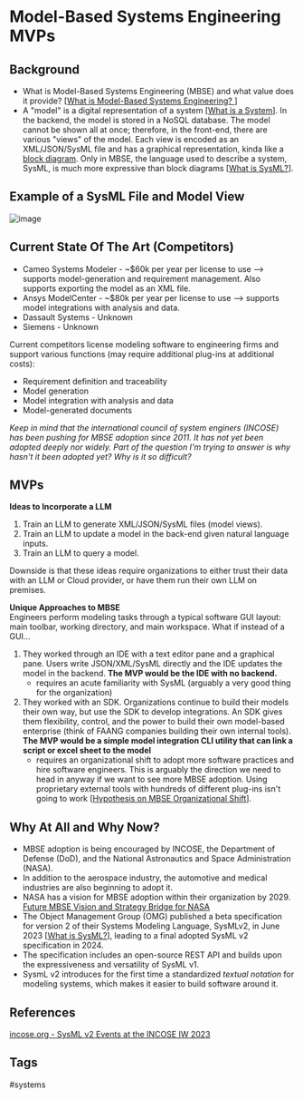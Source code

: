 # Model-Based Systems Engineering MVPs

## Background
* What is Model-Based Systems Engineering (MBSE) and what value does it provide? [[What is Model-Based Systems Engineering? ](../202110052023)]  
* A "model" is a digital representation of a system [[What is a System](../202110032156)]. In the backend, the model is stored in a NoSQL database. The model cannot be shown all at once; therefore, in the front-end, there are various "views" of the model. Each view is encoded as an XML/JSON/SysML file and has a graphical representation, kinda like a [block diagram](https://en.wikipedia.org/wiki/Block_diagram). Only in MBSE, the language used to describe a system, SysML, is much more expressive than block diagrams [[What is SysML?](../202110032315)].  

## Example of a SysML File and Model View 
![image](https://www.eliotkhachi.dev/resources/zettel-images/Sun_Dec_10_11:47:55_AM_PST_2023.png)

## Current State Of The Art (Competitors)
* Cameo Systems Modeler - ~$60k per year per license to use --> supports model-generation and requirement management. Also supports exporting the model as an XML file.  
* Ansys ModelCenter - ~$80k per year per license to use --> supports model integrations with analysis and data.  
* Dassault Systems - Unknown
* Siemens - Unknown

Current competitors license modeling software to engineering firms and support various functions (may require additional plug-ins at additional costs):  
* Requirement definition and traceability  
* Model generation  
* Model integration with analysis and data   
* Model-generated documents  

*Keep in mind that the international council of system enginers (INCOSE) has been pushing for MBSE adoption since 2011. It has not yet been adopted deeply nor widely. Part of the question I'm trying to answer is why hasn't it been adopted yet? Why is it so difficult?*

## MVPs 
**Ideas to Incorporate a LLM**  
1. Train an LLM to generate XML/JSON/SysML files (model views).  
2. Train an LLM to update a model in the back-end given natural language inputs.  
3. Train an LLM to query a model.  

Downside is that these ideas require organizations to either trust their data with an LLM or Cloud provider, or have them run their own LLM on premises.  

**Unique Approaches to MBSE**  
Engineers perform modeling tasks through a typical software GUI layout: main toolbar, working directory, and main workspace. What if instead of a GUI...
1. They worked through an IDE with a text editor pane and a graphical pane. Users write JSON/XML/SysML directly and the IDE updates the model in the backend. **The MVP would be the IDE with no backend.**  
    * requires an acute familiarity with SysML (arguably a very good thing for the organization)  
2. They worked with an SDK. Organizations continue to build their models their own way, but use the SDK to develop integrations. An SDK gives them flexibility, control, and the power to build their own model-based enterprise (think of FAANG companies building their own internal tools). **The MVP would be a simple model integration CLI utility that can link a script or excel sheet to the model**
    * requires an organizational shift to adopt more software practices and hire software engineers. This is arguably the direction we need to head in anyway if we want to see more MBSE adoption. Using proprietary external tools with hundreds of different plug-ins isn't going to work [[Hypothesis on MBSE Organizational Shift](../202312110356)].  

## Why At All and Why Now?
* MBSE adoption is being encouraged by INCOSE, the Department of Defense (DoD), and the National Astronautics and Space Administration (NASA).  
* In addition to the aerospace industry, the automotive and medical industries are also beginning to adopt it.  
* NASA has a vision for MBSE adoption within their organization by 2029. [Future MBSE Vision and Strategy Bridge for NASA](https://ntrs.nasa.gov/api/citations/20210014025/downloads/TM-20210014025.pdf)  
* The Object Management Group (OMG) published a beta specification for version 2 of their Systems Modeling Language, SysMLv2, in June 2023 [[What is SysML?](../202110032315)], leading to a final adopted SysML v2 specification in 2024.  
* The specification includes an open-source REST API and builds upon the expressiveness and versatility of SysML v1.  
* SysmL v2 introduces for the first time a standardized *textual notation* for modeling systems, which makes it easier to build software around it.  

## References
[incose.org - SysML v2 Events at the INCOSE IW 2023](https://www.incose.org/communities/working-groups-initiatives/mbse-initiative)  

## Tags
#systems
